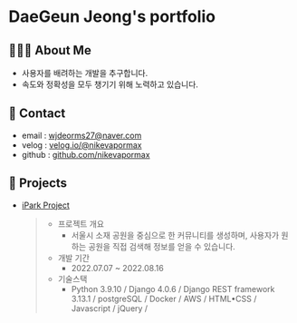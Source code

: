 # DaeGeun Jeong's portfolio
## 👨🏻‍💻 About Me
- 사용자를 배려하는 개발을 추구합니다.
- 속도와 정확성을 모두 챙기기 위해 노력하고 있습니다.

## 📌 Contact
- email : <a href="mailto:wjdeorms27@naver.com">wjdeorms27@naver.com</a>
- velog : [velog.io/@nikevapormax](https://velog.io/@nikevapormax)
- github : [github.com/nikevapormax](https://github.com/nikevapormax)

## 📌 Projects
- [iPark Project](https://github.com/nikevapormax/iPark_django_backend)
  > - 프로젝트 개요
  >    - 서울시 소재 공원을 중심으로 한 커뮤니티를 생성하며, 사용자가 원하는 공원을 직접 검색해 정보를 얻을 수 있습니다.
  > - 개발 기간
  >    - 2022.07.07 ~ 2022.08.16
  > - 기술스택
  >    - Python 3.9.10  /  Django 4.0.6  /  Django REST framework 3.13.1  / 
  >      postgreSQL  /  Docker  /  AWS  /
  >      HTML•CSS  /  Javascript  /  jQuery  / 

